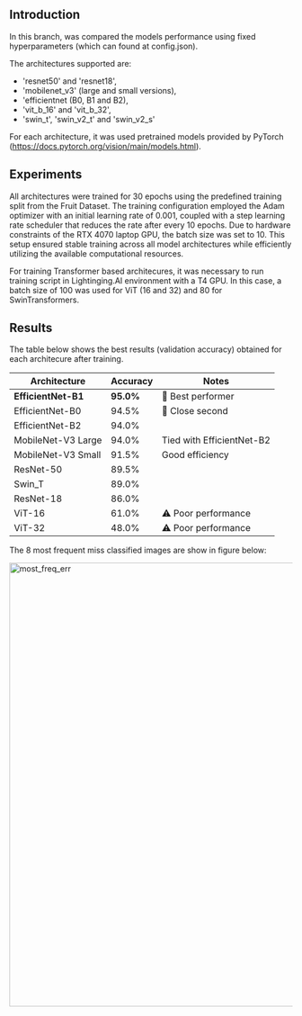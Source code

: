 ## Introduction

In this branch, was compared the models performance using fixed hyperparameters (which can found at config.json). 

The architectures supported are:

* 'resnet50' and 'resnet18',
* 'mobilenet_v3' (large and small versions),
* 'efficientnet (B0, B1 and B2),
* 'vit_b_16' and 'vit_b_32',
* 'swin_t', 'swin_v2_t' and 'swin_v2_s'

For each architecture, it was used pretrained models provided by PyTorch (https://docs.pytorch.org/vision/main/models.html).

## Experiments ##

All architectures were trained for 30 epochs using the predefined training split from the Fruit Dataset.
The training configuration employed the Adam optimizer with an initial learning rate of 0.001, coupled with a step learning rate scheduler that reduces the rate after every 10 epochs.
Due to hardware constraints of the RTX 4070 laptop GPU, the batch size was set to 10.
This setup ensured stable training across all model architectures while efficiently utilizing the available computational resources.

For training Transformer based architecures, it was necessary to run training script in Lightinging.AI environment with a T4 GPU. In this case, a batch size of 100 was used for ViT (16 and 32) and 80 for SwinTransformers.

## Results ##

The table below shows the best results (validation accuracy) obtained for each architecure after training.

| Architecture | Accuracy | Notes |
|-------------|----------|-------|
| **EfficientNet-B1** | **95.0%** | 🥇 Best performer |
| EfficientNet-B0 | 94.5% | 🥈 Close second |
| EfficientNet-B2 | 94.0% | |
| MobileNet-V3 Large | 94.0% | Tied with EfficientNet-B2 |
| MobileNet-V3 Small | 91.5% | Good efficiency |
| ResNet-50 | 89.5% | |
| Swin_T | 89.0% | |
| ResNet-18 | 86.0% | |
| ViT-16 | 61.0% | ⚠️ Poor performance |
| ViT-32 | 48.0% | ⚠️ Poor performance |


The 8 most frequent miss classified images are show in figure below:

<img width="1578" height="789" alt="most_freq_err" src="https://github.com/user-attachments/assets/98cbd3ae-fe5c-4571-af78-73aafe1a3dd1" />


